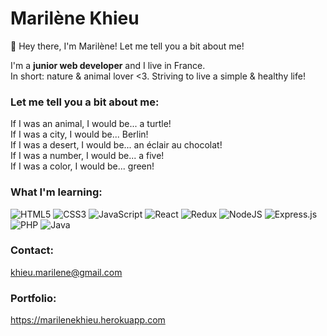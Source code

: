 # Marilène Khieu

👋 Hey there, I'm Marilène! Let me tell you a bit about me!

I'm a **junior web developer** and I live in France.<br>
In short: nature & animal lover <3. Striving to live a simple & healthy life! 

### Let me tell you a bit about me:
If I was an animal, I would be... a turtle!<br>
If I was a city, I would be... Berlin!<br>
If I was a desert, I would be... an éclair au chocolat!<br>
If I was a number, I would be... a five!<br>
If I was a color, I would be... green!<br>

### What I'm learning:
![HTML5](https://img.shields.io/badge/html5-%23E34F26.svg?style=for-the-badge&logo=html5&logoColor=white)
![CSS3](https://img.shields.io/badge/css3-%231572B6.svg?style=for-the-badge&logo=css3&logoColor=white)
![JavaScript](https://img.shields.io/badge/javascript-%23323330.svg?style=for-the-badge&logo=javascript&logoColor=%23F7DF1E)
![React](https://img.shields.io/badge/react-%2320232a.svg?style=for-the-badge&logo=react&logoColor=%2361DAFB)
![Redux](https://img.shields.io/badge/redux-%23593d88.svg?style=for-the-badge&logo=redux&logoColor=white)
![NodeJS](https://img.shields.io/badge/node.js-6DA55F?style=for-the-badge&logo=node.js&logoColor=white)
![Express.js](https://img.shields.io/badge/express.js-%23404d59.svg?style=for-the-badge&logo=express&logoColor=%2361DAFB)
![PHP](https://img.shields.io/badge/php-%23777BB4.svg?style=for-the-badge&logo=php&logoColor=white)
![Java](https://img.shields.io/badge/java-%23ED8B00.svg?style=for-the-badge&logo=java&logoColor=white)

### Contact:
khieu.marilene@gmail.com

### Portfolio:
https://marilenekhieu.herokuapp.com